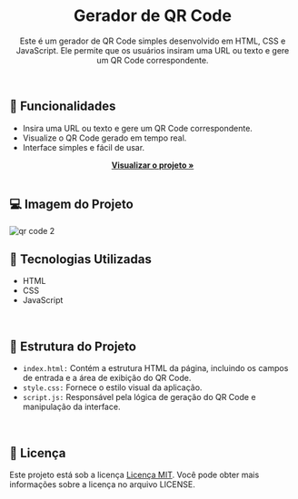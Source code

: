 <div align="center">
  <h1 align="center">Gerador de QR Code</h1>
  <p align="center">
    Este é um gerador de QR Code simples desenvolvido em HTML, CSS e JavaScript. Ele permite que os usuários insiram uma URL ou texto e gere um QR Code correspondente.</p>
  <br />
</div>

## 📱 Funcionalidades
- Insira uma URL ou texto e gere um QR Code correspondente.
- Visualize o QR Code gerado em tempo real.
- Interface simples e fácil de usar.

<div align="center">
  <a href="https://moniquecarvalho.github.io/qr-code/"><strong>Visualizar o projeto »</strong></a>
    <br />
    <br />
</div>   

## 💻 Imagem do Projeto 
![qr code 2](https://github.com/Moniquecarvalho/qr-code/assets/96195106/9b5b3cfc-3a5e-4a92-bfde-1a52f688ac53)



## 🚀 Tecnologias Utilizadas

* HTML
* CSS
* JavaScript
<br />


## 📂 Estrutura do Projeto

- `index.html:` Contém a estrutura HTML da página, incluindo os campos de entrada e a área de exibição do QR Code.
- `style.css:` Fornece o estilo visual da aplicação.
- `script.js:` Responsável pela lógica de geração do QR Code e manipulação da interface.
<br />


## 📝 Licença

Este projeto está sob a licença  [Licença MIT](license.md). Você pode obter mais informações sobre a licença no arquivo LICENSE.
<br />
<br />

